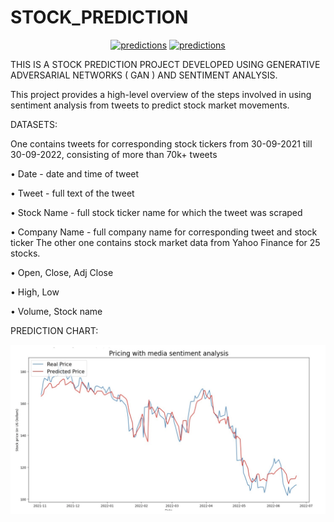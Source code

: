 # STOCK_PREDICTION

<div align="center">

[![predictions](https://github.com/laikhuramkorouhanba/STOCKER-STOCK_PREDICTION_APP/blob/main/Stocker-1.png)]((https://github.com/laikhuramkorouhanba/STOCKER-STOCK_PREDICTION_APP))
[![predictions](https://github.com/laikhuramkorouhanba/STOCKER-STOCK_PREDICTION_APP/blob/main/Stocker-2.png)]((https://github.com/laikhuramkorouhanba/STOCKER-STOCK_PREDICTION_APP))
</div>

THIS IS A STOCK PREDICTION PROJECT DEVELOPED USING GENERATIVE ADVERSARIAL NETWORKS ( GAN ) AND SENTIMENT ANALYSIS.

This project provides a high-level overview of the steps involved in using sentiment analysis from tweets to predict stock market movements.

DATASETS:

One contains tweets for corresponding stock tickers from 30-09-2021 till 30-09-2022, consisting of more than 70k+ tweets
<p>• Date - date and time of tweet</p>
<p>• Tweet - full text of the tweet</p>
<p>• Stock Name - full stock ticker name for which the tweet was scraped</p>
<p>• Company Name - full company name for corresponding tweet and stock ticker The other one contains stock market data from Yahoo Finance for 25 stocks.</p>
<p>• Open, Close, Adj Close</p>
<p>• High, Low</p>
<p>• Volume, Stock name</p>

PREDICTION CHART: 
<div align="center">

[![predictions](https://github.com/laikhuramkorouhanba/STOCKER-STOCK_PREDICTION_APP/blob/main/Screenshot.png?raw=true)]((https://github.com/laikhuramkorouhanba/STOCKER-STOCK_PREDICTION_APP))

</div>
